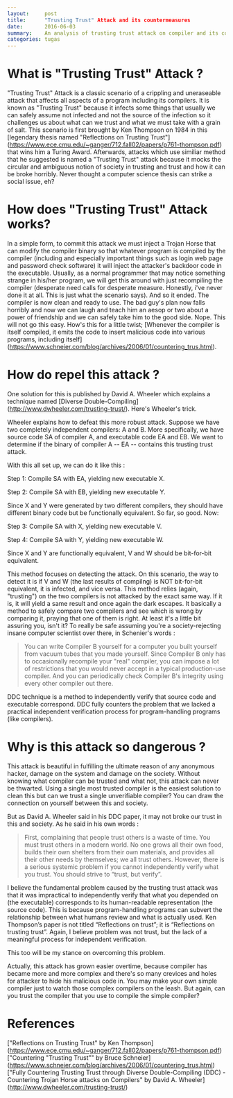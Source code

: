 ```yaml
---
layout:     post
title:      "Trusting Trust" Attack and its countermeasures
date:       2016-06-03
summary:    An analysis of trusting trust attack on compiler and its coutermeasures
categories: tugas
---
```


# What is "Trusting Trust" Attack ?

"Trusting Trust" Attack is a classic scenario of a crippling and uneraseable attack that affects all aspects of a program including its compilers. It is known as "Trusting Trust" because it infects some things that usually we can safely assume not infected and not the source of the infection so it challenges us about what can we trust and what we must take with a grain of salt. This scenario is first brought by Ken Thompson on 1984 in this [legendary thesis named "Reflections on Trusting Trust"] (https://www.ece.cmu.edu/~ganger/712.fall02/papers/p761-thompson.pdf) that wins him a Turing Award. Afterwards, attacks which use similiar method that he suggested is named a "Trusting Trust" attack because it mocks the circular and ambiguous notion of society in trusting and trust and how it can be broke horribly. Never thought a computer science thesis can strike a social issue, eh?

# How does "Trusting Trust" Attack works?

In a simple form, to commit this attack we must inject a Trojan Horse that can modify the compiler binary so that whatever program is compiled by the compiler (including and especially important things such as login web page and password check software) it will inject the attacker's backdoor code in the executable.
Usually, as a normal programmer that may notice something strange in his/her program, we will get this around with just recompiling the compiler (desperate need calls for desperate measure. Honestly, i've never done it at all. This is just what the scenario says). And so it ended. The compiler is now clean and ready to use. The bad guy's plan now falls horribly and now we can laugh and teach him an aesop or two about a power of friendship and we can safely take him to the good side. Nope. This will not go this easy.
How's this for a little twist; [Whenever the compiler is itself compiled, it emits the code to insert malicious code into various programs, including itself] (https://www.schneier.com/blog/archives/2006/01/countering_trus.html). 

# How do repel this attack ?

One solution for this is published by David A. Wheeler which explains a technique named [Diverse Double-Compiling] (http://www.dwheeler.com/trusting-trust/). Here's Wheeler's trick.

Wheeler explains how to defeat this more robust attack. Suppose we have two completely independent compilers: A and B. More specifically, we have source code SA of compiler A, and executable code EA and EB. We want to determine if the binary of compiler A -- EA -- contains this trusting trust attack.

With this all set up, we can do it like this :

Step 1: Compile SA with EA, yielding new executable X.

Step 2: Compile SA with EB, yielding new executable Y.

Since X and Y were generated by two different compilers, they should have different binary code but be functionally equivalent. So far, so good. Now:

Step 3: Compile SA with X, yielding new executable V.

Step 4: Compile SA with Y, yielding new executable W.

Since X and Y are functionally equivalent, V and W should be bit-for-bit equivalent.

This method focuses on detecting the attack. On this scenario, the way to detect it is if V and W (the last results of compilng) is NOT bit-for-bit equivalent, it is infected, and vice versa.
This method relies (again, "trusting") on the two compilers is not attacked by the exact same way. If it is, it will yield a same result and once again the dark escapes. It basically a method to safely compare two compilers and see which is wrong by comparing it, praying that one of them is right. At least it's a little bit assuring you, isn't it? To really be safe assuming you're a society-rejecting insane computer scientist over there, in Schenier's words :

>  You can write Compiler B yourself for a computer you built yourself from vacuum tubes that you made yourself. Since Compiler B only has to occasionally recompile your "real" compiler, you can impose a lot of restrictions that you would never accept in a typical production-use compiler. And you can periodically check Compiler B's integrity using every other compiler out there. 

DDC technique is a method to independently verify that source code and executable correspond. DDC fully counters the problem that we lacked a practical independent verification process for program-handling programs (like compilers).

# Why is this attack so dangerous ?

This attack is beautiful in fulfilling the ultimate reason of any anonymous hacker, damage on the system and damage on the society. Without knowing what compiler can be trusted and what not, this attack can never be thwarted. Using a single most trusted compiler is the easiest solution to clean this but can we trust a single unverifiable compiler? You can draw the connection on yourself between this and society. 

But as David A. Wheeler said in his DDC paper, it may not broke our trust in this and society. As he said in his own words :
>First, complaining that people trust others is a waste of time. You must trust others in a modern world. No one grows all their own food, builds their own shelters from their own materials, and provides all their other needs by themselves; we all trust others. However, there is a serious systemic problem if you cannot independently verify what you trust. You should strive to “trust, but verify”.

I believe the fundamental problem caused by the trusting trust attack was that it was impractical to independently verify that what you depended on (the executable) corresponds to its human-readable representation (the source code). This is because program-handling programs can subvert the relationship between what humans review and what is actually used. Ken Thompson’s paper is not titled “Reflections on trust”; it is “Reflections on trusting trust”. Again, I believe problem was not trust, but the lack of a meaningful process for independent verification.

This too will be my stance on overcoming this problem.

Actually, this attack has grown easier overtime, because compiler has became more and more complex and there's so many crevices and holes for attacker to hide his malicious code in. You may make your own simple compiler just to watch those complex compilers on the leash. But again, can you trust the compiler that you use to compile the simple compiler?

# References

["Reflections on Trusting Trust" by Ken Thompson] (https://www.ece.cmu.edu/~ganger/712.fall02/papers/p761-thompson.pdf)
["Countering "Trusting Trust"" by Bruce Schneier] (https://www.schneier.com/blog/archives/2006/01/countering_trus.html)
["Fully Countering Trusting Trust through Diverse Double-Compiling (DDC) - Countering Trojan Horse attacks on Compilers" by David A. Wheeler] (http://www.dwheeler.com/trusting-trust/)